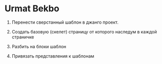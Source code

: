 # Urmat Bekbo

1. Перенести сверстанный шаблон в джанго проект. 

2. Создать базовую (скелет) страницу от которого наследум в каждой страничке

3. Разбить на блоки шаблон

4. Привязать представления к шаблонам
